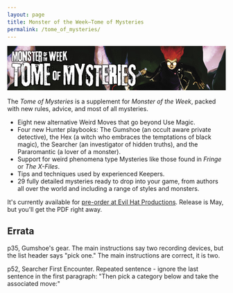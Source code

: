 ```yaml
---
layout: page
title: Monster of the Week—Tome of Mysteries
permalink: /tome_of_mysteries/
---
```

![Tome of Mysteries](/images/tom_header.jpg)

The _Tome of Mysteries_ is a supplement for _Monster of the Week_, packed with new rules, advice, and most of all mysteries.

* Eight new alternative Weird Moves that go beyond Use Magic.
* Four new Hunter playbooks: The Gumshoe (an occult aware private detective), the Hex (a witch who embraces the temptations of black magic), the Searcher (an investigator of hidden truths), and the Pararomantic (a lover of a monster).
* Support for weird phenomena type Mysteries like those found in _Fringe_ or _The X-Files_.
* Tips and techniques used by experienced Keepers.
* 29 fully detailed mysteries ready to drop into your game, from authors all over the world and including a range of styles and monsters.

It's currently available for [pre-order at Evil Hat Productions](https://www.evilhat.com/home/monster-of-the-week-tome-of-mysteries/). Release is May, but you'll get the PDF right away.

Errata
--------------------
p35, Gumshoe's gear. The main instructions say two recording devices, but the list header says "pick one." The main instructions are correct, it is two.

p52, Searcher First Encounter. Repeated sentence - ignore the last sentence in the first paragraph: "Then pick a category below and take the associated move:" 